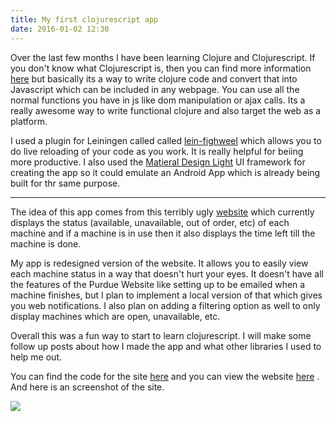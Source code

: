 ```yaml
---
title: My first clojurescript app
date: 2016-01-02 12:30
---
```


Over the last few months I have been learning Clojure and Clojurescript. If you don't know what Clojurescript is, then you can find more information [here](https://github.com/clojure/clojurescript) but basically its a way to write clojure code and convert that into Javascript which can be included in any webpage. You can use all the normal functions you have in js like dom manipulation or ajax calls. Its a really awesome way to write functional clojure and also target the web as a platform. 


I used a plugin for Leiningen called called [lein-fighweel](https://github.com/bhauman/lein-figwheel)  which allows you to do live reloading of your code as you work. It is really helpful for beiing more productive. I also used the [Matieral Design Light](http://www.getmdl.io/) UI framework for creating the app so it could emulate an Android App which is already  being built for thr same purpose. 


***

The idea of this app comes from this terribly ugly [website](http://wpvitassuds01.itap.purdue.edu/washalertweb/washalertweb.aspx?location=f681e273-d865-4274-bf4a-ba9dea2229ce) which currently displays the status (available, unavailable, out of order, etc) of each machine and if a machine is in use then it also displays the time left till the machine is done. 

My app is redesigned version of the website. It allows you to easily view each machine status in a way that doesn't hurt your eyes. It doesn't have all the features of the Purdue Website like setting up to be emailed when a machine finishes, but I plan to implement a local version of that which gives you web notifications. I also plan on adding a filtering option as well to only display machines which are open, unavailable, etc.

Overall this was a fun way to start to learn clojurescript. I will make some follow up posts about how I made the app and what other libraries I used to help me out. 


You can find the code for the site [here](https://github.com/kylepotts/purdue-laundry-web)  and you can view the website [here](https://github.com/kylepotts/purdue-laundry-web) . And here is an screenshot of the site. 

![](http://i.imgur.com/m8c89i3.png) 
